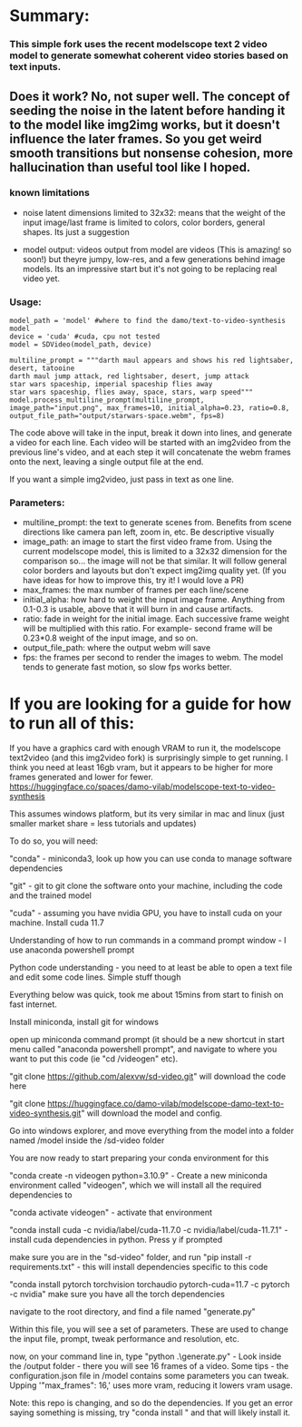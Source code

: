 # Summary: 
### This simple fork uses the recent modelscope text 2 video model to generate somewhat coherent video stories based on text inputs.

## Does it work? No, not super well. The concept of seeding the noise in the latent before handing it to the model like img2img works, but it doesn't influence the later frames. So you get weird smooth transitions but nonsense cohesion, more hallucination than useful tool like I hoped.



### known limitations
- noise latent dimensions limited to 32x32: means that the weight of the input image/last frame is limited to colors, color borders, general shapes. Its just a suggestion

- model output: videos output from model are videos (This is amazing! so soon!) but theyre jumpy, low-res, and a few generations behind image models. Its an impressive start but it's not going to be replacing real video yet.


### Usage:
```
model_path = 'model' #where to find the damo/text-to-video-synthesis model
device = 'cuda' #cuda, cpu not tested
model = SDVideo(model_path, device)

multiline_prompt = """darth maul appears and shows his red lightsaber, desert, tatooine
darth maul jump attack, red lightsaber, desert, jump attack
star wars spaceship, imperial spaceship flies away
star wars spaceship, flies away, space, stars, warp speed"""
model.process_multiline_prompt(multiline_prompt, image_path="input.png", max_frames=10, initial_alpha=0.23, ratio=0.8, output_file_path="output/starwars-space.webm", fps=8)
```

The code above will take in the input, break it down into lines, and generate a video for each line. Each video will be started with an img2video from the previous line's video, and at each step it will concatenate the webm frames onto the next, leaving a single output file at the end.

If you want a simple img2video, just pass in text as one line. 

### Parameters:

- multiline_prompt: the text to generate scenes from. Benefits from scene directions like camera pan left, zoom in, etc. Be descriptive visually
- image_path: an image to start the first video frame from. Using the current modelscope model, this is limited to a 32x32 dimension for the comparison so... the image will not be that similar. It will follow general color borders and layouts but don't expect img2img quality yet. (If you have ideas for how to improve this, try it! I would love a PR)
- max_frames: the max number of frames per each line/scene
- initial_alpha: how hard to weight the input image frame. Anything from 0.1-0.3 is usable, above that it will burn in and cause artifacts. 
- ratio: fade in weight for the initial image. Each successive frame weight will be multiplied with this ratio. For example- second frame will be 0.23*0.8 weight of the input image, and so on.
- output_file_path: where the output webm will save
- fps: the frames per second to render the images to webm. The model tends to generate fast motion, so slow fps works better.








# If you are looking for a guide for how to run all of this:

If you have a graphics card with enough VRAM to run it, the modelscope text2video (and this img2video fork) is surprisingly simple to get running.
I think you need at least 16gb vram, but it appears to be higher for more frames generated and lower for fewer.
https://huggingface.co/spaces/damo-vilab/modelscope-text-to-video-synthesis

This assumes windows platform, but its very similar in mac and linux (just smaller market share = less tutorials and updates)

To do so, you will need:

"conda" - miniconda3, look up how you can use conda to manage software dependencies

"git" - git to git clone the software onto your machine, including the code and the trained model

"cuda" - assuming you have nvidia GPU, you have to install cuda on your machine. Install cuda 11.7

Understanding of how to run commands in a command prompt window - I use anaconda powershell prompt

Python code understanding - you need to at least be able to open a text file and edit some code lines. Simple stuff though


Everything below was quick, took me about 15mins from start to finish on fast internet.

Install miniconda, install git for windows

open up miniconda command prompt (it should be a new shortcut in start menu called "anaconda powershell prompt", and navigate to where you want to put this code (ie "cd /videogen" etc).

"git clone https://github.com/alexvw/sd-video.git" will download the code here

"git clone https://huggingface.co/damo-vilab/modelscope-damo-text-to-video-synthesis.git" will download the model and config.

Go into windows explorer, and move everything from the model into a folder named /model inside the /sd-video folder

You are now ready to start preparing your conda environment for this

"conda create -n videogen python=3.10.9" - Create a new miniconda environment called "videogen", which we will install all the required dependencies to

"conda activate videogen" - activate that environment

"conda install cuda -c nvidia/label/cuda-11.7.0 -c nvidia/label/cuda-11.7.1" - install cuda dependencies in python. Press y if prompted

make sure you are in the "sd-video" folder, and run "pip install -r requirements.txt" - this will install dependencies specific to this code

"conda install pytorch torchvision torchaudio pytorch-cuda=11.7 -c pytorch -c nvidia" make sure you have all the torch dependencies

navigate to the root directory, and find a file named "generate.py"

Within this file, you will see a set of parameters. These are used to change the input file, prompt, tweak performance and resolution, etc.

now, on your command line in, type "python .\generate.py" - 
Look inside the /output folder - there you will see 16 frames of a video.
Some tips - the configuration.json file in /model contains some parameters you can tweak. Upping '"max_frames": 16,' uses more vram, reducing it lowers vram usage.

Note: this repo is changing, and so do the dependencies. If you get an error saying something is missing, try "conda install <something>" and that will likely install it.
